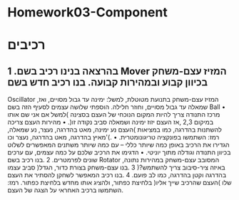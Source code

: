 # Homework03-Component
# רכיבים
## 1 .בהרצאה בנינו רכיב בשם Mover המזיז עצם-משחק בכיוון קבוע ובמהירות קבועה. בנו רכיב חדש בשם
Oscillator ,המזיז עצם-משחק בתנועת מטוטלת, למשל: ימינה עד גבול מסויים, ואז שמאלה עד גבול מסויים,
וחוזר חלילה.
הוספתי שלושה עצמים לסעיף הזה בשם Ball 
• מרכז התנודה צריך להיות המקום הנוכחי של העצם בסצינה )למשל אם אני שם אותו במיקום 2,3 ,אז
העצם יזוז ימינה ושמאלה סביב נקודה זו(.
• מהירות העצם צריכה להשתנות בהדרגה, כמו במציאות )העצם נע ימינה, מאט בהדרגה, נעצר, נע
שמאלה, מאיץ בהדרגה, מאט בהדרגה, נעצר וכו'(. רמז: השתמשו בפונקציה טריגונומטרית.
• הגדירו את הרכיב באופן כמה שיותר כללי – עם כמה שיותר משתנים המאפשרים לשלוט בכיוון התנודה
וגודלה מתוך יוניטי.
• הדגימו את הרכיב שלכם על כמה עצמים, עם ערכים שונים לפרמטרים.
2 .בנו רכיב בשם Rotator ,המסובב עצם-משחק במהירות נתונה סביב עצמו )באיזה ציר-סיבוב צריך להשתמש?(
3 .בנו עצם-משחק בצורת כדור, הגדל בהדרגה וקטן בהדרגה, כמו לב פועם.
4 .בנו רכיב המאפשר לשחקן להסתיר את העצם שלו )העצם שהרכיב שייך אליו( בלחיצת כפתור, ולהציג אותו
מחדש בלחיצת כפתור. רמז: השתמשו ברכיב האחראי על הצגה של העצם. 
